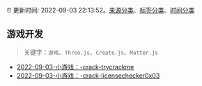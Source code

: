 :alarm_clock: 更新时间: 2022-09-03 22:13:52。[来源分类](../README.md)、[标签分类](../TAGS.md)、[时间分类](../TIMELINE.md)

## 游戏开发


> 关键字：`游戏`、`Three.js`、`Create.js`、`Matter.js`



- [2022-09-03-小游戏：-crack-trycrackme](https://www.v2ex.com/t/877517) 
- [2022-09-03-小游戏：-crack-licensechecker0x03](https://www.v2ex.com/t/877513) 